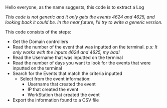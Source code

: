 <p> Hello everyone, as the name suggests, this code is to extract a Log</p>
<p><em>This code is not generic and it only gets the events 4624 and 4625, and looking back it could be. In the near future, I'll try to write a generic version.</em></p>

<p>This code consists of the steps:
    <ul>
        <li>Get the Domain controllers</li>
        <li>Read the number of the event that was inputted on the terminal. <em>p.s: It only works with the inputs 4624 and 4625, my bad!</em></li>
        <li>Read the Username that was inputted on the terminal</li>
        <li>Read the number of days you want to look for the events that were inputted on the terminal</li>
        <li>Search for the Events that match the criteria inputted
            <ul>
                <li>Select from the event information:
                    <ul>
                        <li>Username that created the event</li>
                        <li>IP that created the event</li>
                        <li>WorkStation that created the event</li>
                    </ul>
                </li>
            </ul>
        </li>
        <li>Export the information found to a CSV file</li>
    </ul>
</p>

